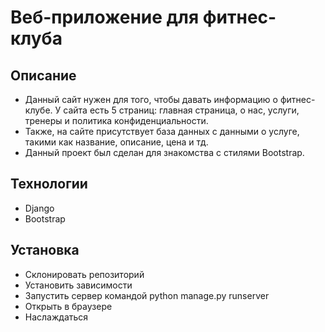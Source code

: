 # Веб-приложение для фитнес-клуба

## Описание
- Данный сайт нужен для того, чтобы давать информацию о фитнес-клубе. У сайта есть 5 страниц: главная страница, о нас, услуги, тренеры и политика конфиденциальности.
- Также, на сайте присутствует база данных с данными о услуге, такими как название, описание, цена и тд.
- Данный проект был сделан для знакомства с стилями Bootstrap.

## Технологии
- Django
- Bootstrap

## Установка
- Склонировать репозиторий
- Установить зависимости
- Запустить сервер командой python manage.py runserver
- Открыть в браузере
- Наслаждаться
